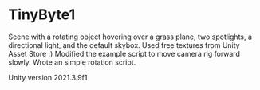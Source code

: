 # TinyByte1

Scene with a rotating object hovering over a grass plane, two spotlights, a directional light, and the default skybox. Used free textures from Unity Asset Store :) Modified the example script to move camera rig forward slowly. Wrote an simple rotation script.

Unity version 2021.3.9f1
